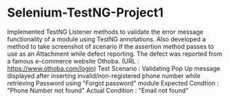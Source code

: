 # Selenium-TestNG-Project1
Implemented TestNG Listener methods to validate the error message functionality of a module using TestNG annotations. 
Also developed a method to take screenshot of scenario if the assertion method passes to use as an Attachment while defect reporting.
The defect was reported from a famous e-commerce website Othoba. (URL : https://www.othoba.com/login)
Test Scenario : Validating Pop Up message displayed after inserting invalid/non-registered phone number while retrieving Password using "Forgot password" module 
Expected Condtion : "Phone Number not found"
Actual Condition : "Email not found"
